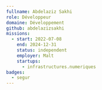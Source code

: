 ```yaml
---
fullname: Abdelaziz Sakhi
role: Développeur
domaine: Développement
github: abdelazizsakhi
missions:
  - start: 2022-07-08
    end: 2024-12-31
    status: independent
    employer: Malt
    startups:
      - infrastructures.numeriques
badges:
  - segur
---
```

